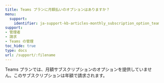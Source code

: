 ```yaml
---
title: Teams プランに月額払いのオプションはありますか？
menu:
  support:
    identifier: ja-support-kb-articles-monthly_subscription_option_teams_plan
support:
- 管理者
- 請求
- Teams の管理
toc_hide: true
type: docs
url: /support/:filename
---
```


Teams プランでは、月額サブスクリプションのオプションを提供していません。このサブスクリプションは年額で請求されます。